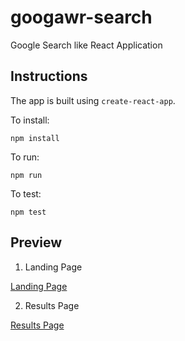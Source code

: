 # googawr-search

Google Search like React Application

## Instructions

The app is built using `create-react-app`.

To install:

```
npm install
```

To run:

```
npm run
```

To test:

```
npm test
```

## Preview

1. Landing Page

[Landing Page](LandingPage.png)

2. Results Page

[Results Page](ResultsPage.png)
